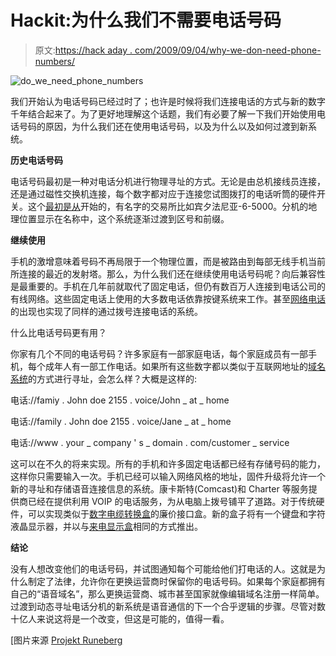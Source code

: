 # Hackit:为什么我们不需要电话号码

> 原文:[https://hack aday . com/2009/09/04/why-we-don-need-phone-numbers/](https://hackaday.com/2009/09/04/why-we-dont-need-phone-numbers/)

![do_we_need_phone_numbers](../Images/1c8e6fb13dbeab6dcc13b2d7c7f00d45.png "do_we_need_phone_numbers")

我们开始认为电话号码已经过时了；也许是时候将我们连接电话的方式与新的数字千年结合起来了。为了更好地理解这个话题，我们有必要了解一下我们开始使用电话号码的原因，为什么我们还在使用电话号码，以及为什么以及如何过渡到新系统。

**历史电话号码**

电话号码最初是一种对电话分机进行物理寻址的方式。无论是由总机接线员连接，还是通过磁性交换机连接，每个数字都对应于连接您试图拨打的电话听筒的硬件开关。这个[最初是从](http://en.wikipedia.org/wiki/Telephone_numbers#US_phone_number_history)开始的，有名字的交易所比如宾夕法尼亚-6-5000。分机的地理位置显示在名称中，这个系统逐渐过渡到区号和前缀。

**继续使用**

手机的激增意味着号码不再局限于一个物理位置，而是被路由到每部无线手机当前所连接的最近的发射塔。那么，为什么我们还在继续使用电话号码呢？向后兼容性是最重要的。手机在几年前就取代了固定电话，但仍有数百万人连接到电话公司的有线网络。这些固定电话上使用的大多数电话依靠按键系统来工作。甚至[网络电话](http://en.wikipedia.org/wiki/Voip)的出现也实现了同样的通过拨号连接电话的系统。

什么比电话号码更有用？

你家有几个不同的电话号码？许多家庭有一部家庭电话，每个家庭成员有一部手机，每个成年人有一部工作电话。如果所有这些数字都以类似于互联网地址的[域名系统](http://en.wikipedia.org/wiki/Domain_Name_System)的方式进行寻址，会怎么样？大概是这样的:

电话://famiy . John doe 2155 . voice/John _ at _ home

电话://family . John doe 2155 . voice/Jane _ at _ home

电话://www . your _ company ' s _ domain . com/customer _ service

这可以在不久的将来实现。所有的手机和许多固定电话都已经有存储号码的能力，这样你只需要输入一次。手机已经可以输入网络风格的地址，固件升级将允许一个新的寻址和存储语音连接信息的系统。康卡斯特(Comcast)和 Charter 等服务提供商已经在提供利用 VOIP 的电话服务，为从电脑上拨号铺平了道路。对于传统硬件，可以实现类似于[数字电缆转换盒](http://en.wikipedia.org/wiki/Digital_converter_box)的廉价接口盒。新的盒子将有一个键盘和字符液晶显示器，并以与[来电显示盒](http://en.wikipedia.org/wiki/Caller_id)相同的方式推出。

**结论**

没有人想改变他们的电话号码，并试图通知每个可能给他们打电话的人。这就是为什么制定了法律，允许你在更换运营商时保留你的电话号码。如果每个家庭都拥有自己的“语音域名”，那么更换运营商、城市甚至国家就像编辑域名注册一样简单。过渡到动态寻址电话分机的新系统是语音通信的下一个合乎逻辑的步骤。尽管对数十亿人来说这将是一个改变，但这是可能的，值得一看。

[图片来源 [Projekt Runeberg](http://runeberg.org/teleapp/0004.html)
